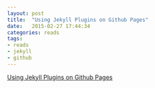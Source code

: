 ```yaml
---
layout: post
title:  "Using Jekyll Plugins on Github Pages"
date:   2015-02-27 17:44:34
categories: reads
tags:
- reads
- jekyll
- github
---
```

<a class="embedly-card" href="http://blog.nitrous.io/2013/08/30/using-jekyll-plugins-on-github-pages.html">Using Jekyll Plugins on Github Pages</a>
<script async src="//cdn.embedly.com/widgets/platform.js" charset="UTF-8"></script>